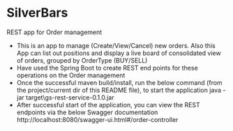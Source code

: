 # SilverBars
REST app for Order management

- This is an app to manage (Create/View/Cancel) new orders.  Also this App can list out positions and display a live board of consolidated view of orders, grouped by OrderType (BUY/SELL)
- Have used the Spring Boot to create REST end points for these operations on the Order management
- Once the successful maven build/install, run the below command (from the project/current dir of this README file), to start the application
	java -jar target\gs-rest-service-0.1.0.jar
- After successful start of the application, you can view the REST endpoints via the below Swagger documentation
	http://localhost:8080/swagger-ui.html#/order-controller
